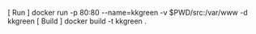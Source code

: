 [ Run ]
    docker run -p 80:80 --name=kkgreen -v $PWD/src:/var/www -d kkgreen
[ Build ]
    docker build -t kkgreen .


